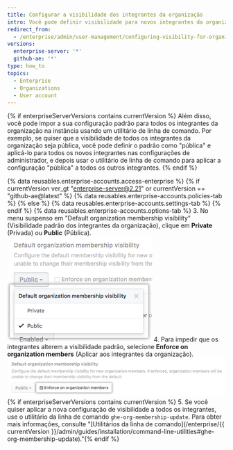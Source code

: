 ```yaml
---
title: Configurar a visibilidade dos integrantes da organização
intro: Você pode definir visibilidade para novos integrantes da organização em toda a sua empresa como pública ou privada. Também é possível impedir que os integrantes alterem a visibilidade padrão.
redirect_from:
  - /enterprise/admin/user-management/configuring-visibility-for-organization-membership
versions:
  enterprise-server: '*'
  github-ae: '*'
type: how_to
topics:
  - Enterprise
  - Organizations
  - User account
---
```


{% if enterpriseServerVersions contains currentVersion %}
Além disso, você pode impor a sua configuração padrão para todos os integrantes da organização na instância usando um utilitário de linha de comando. Por exemplo, se quiser que a visibilidade de todos os integrantes da organização seja pública, você pode definir o padrão como "pública" e aplicá-lo para todos os novos integrantes nas configurações de administrador, e depois usar o utilitário de linha de comando para aplicar a configuração "pública" a todos os outros integrantes.
{% endif %}

{% data reusables.enterprise-accounts.access-enterprise %}
{% if currentVersion ver_gt "enterprise-server@2.21" or currentVersion == "github-ae@latest" %}
{% data reusables.enterprise-accounts.policies-tab %}
{% else %}
{% data reusables.enterprise-accounts.settings-tab %}
{% endif %}
{% data reusables.enterprise-accounts.options-tab %}
3. No menu suspenso em "Default organization membership visibility" (Visibilidade padrão dos integrantes da organização), clique em **Private** (Privada) ou **Public** (Pública). ![Menu suspenso com a opção de configurar a visibilidade padrão dos integrantes da organização como pública ou privada](/assets/images/enterprise/site-admin-settings/default-organization-membership-visibility-drop-down-menu.png)
4. Para impedir que os integrantes alterem a visibilidade padrão, selecione **Enforce on organization members** (Aplicar aos integrantes da organização). ![Checkbox to enforce the default setting on all members](/assets/images/enterprise/site-admin-settings/enforce-default-org-membership-visibility-setting.png){% if enterpriseServerVersions contains currentVersion %}
5. Se você quiser aplicar a nova configuração de visibilidade a todos os integrantes, use o utilitário da linha de comando `ghe-org-membership-update`. Para obter mais informações, consulte "[Utilitários da linha de comando](/enterprise/{{ currentVersion }}/admin/guides/installation/command-line-utilities#ghe-org-membership-update)."{% endif %}
